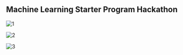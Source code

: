 ## Machine Learning Starter Program Hackathon


![1](https://user-images.githubusercontent.com/6191291/80747274-ce16f400-8b40-11ea-9a5c-621cd4ac6f15.JPG)

![2](https://user-images.githubusercontent.com/6191291/80747310-de2ed380-8b40-11ea-838b-e5915a878668.JPG)

![3](https://user-images.githubusercontent.com/6191291/80747352-f1da3a00-8b40-11ea-95ca-221df2f3b93d.JPG)

